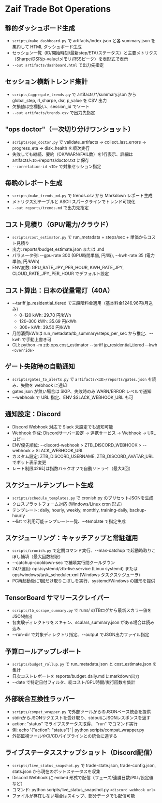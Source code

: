 # Zaif Trade Bot Operations

## 静的ダッシュボード生成

- `scripts/make_dashboard.py` で artifacts/index.json と各 summary.json を集約して HTML ダッシュボード生成
- セッション一覧（ID/開始時刻/最新step/ETA/ステータス）と主要メトリクス（Sharpe/DSR/p-value/メモリ/RSSピーク）を表形式で表示
- `--out artifacts/dashboard.html` で出力先指定

## セッション横断トレンド集計

- `scripts/aggregate_trends.py` で artifacts/*/summary.json から global_step, rl_sharpe, dsr, p_value を CSV 出力
- 欠損値は空欄扱い、session_id でソート
- `--out artifacts/trends.csv` で出力先指定

## "ops doctor"（一次切り分けワンショット）

- `scripts/ops_doctor.py` で validate_artifacts → collect_last_errors → progress_eta → disk_health を順次実行
- 失敗しても継続、要約（OK/WARN/FAIL数）を1行表示、詳細は artifacts/`<ID>`/reports/doctor.txt に保存
- `--correlation-id <ID>` で対象セッション指定

## 毎晩のレポート生成

- `scripts/make_trends_md.py` で trends.csv から Markdown レポート生成
- メトリクス別テーブルと ASCII スパークラインでトレンド可視化
- `--out reports/trends.md` で出力先指定

## コスト見積り（GPU/電力/クラウド）

- `scripts/cost_estimator.py` で run_metadata + steps/sec + 単価からコスト見積り
- 出力: reports/budget_estimate.json または .md
- パラメータ例: --gpu-rate 300 (GPU時間単価, 円/時), --kwh-rate 35 (電力単価, 円/kWh)
- ENV変数: GPU_RATE_JPY_PER_HOUR, KWH_RATE_JPY, CLOUD_RATE_JPY_PER_HOUR でデフォルト設定

## コスト算出：日本の従量電灯（40A）

- --tariff jp_residential_tiered で三段階料金適用（基本料金1246.96円/月込み）
  - 0–120 kWh: 29.70 円/kWh
  - 120–300 kWh: 35.69 円/kWh  
  - 300+ kWh: 39.50 円/kWh
- 月間消費kWhは run_metadata/tb_summary/steps_per_sec から推定、--kwh で手動上書き可
- CLI: python -m ztb.ops.cost_estimator --tariff jp_residential_tiered --kwh `<override>`

## ゲート失敗時の自動通知

- `scripts/gates_to_alerts.py` で `artifacts/<ID>/reports/gates.json` を読み、失敗を webhook に通知
- gates.json が無い場合は SKIP、失敗時のみ WARN/ERROR レベルで通知
- --webhook で URL 指定、ENV $SLACK_WEBHOOK_URL も可

## 通知設定：Discord

- Discord Webhook 対応で Slack 未設定でも通知可能
- Webhook 作成: Discordサーバー設定 → 連携サービス → Webhook → URLコピー
- ENV優先順位: --discord-webhook > ZTB_DISCORD_WEBHOOK > --webhook > SLACK_WEBHOOK_URL
- カスタム設定: ZTB_DISCORD_USERNAME, ZTB_DISCORD_AVATAR_URL でボット表示変更
- レート制限429時は指数バックオフで自動リトライ（最大3回）

## スケジュールテンプレート生成

- `scripts/schedule_templates.py` で cronish.py のプリセットJSONを生成
- クロスプラットフォーム対応 (Windows/Linux cron 形式)
- テンプレート: daily, hourly, weekly, monthly, training-daily, backup-hourly
- --list で利用可能テンプレート一覧、--template で指定生成

## スケジューリング：キャッチアップと常駐運用

- `scripts/cronish.py` で定期コマンド実行、--max-catchup で起動時取りこぼし補填（最大回数制限）
- --catchup-cooldown-sec で補填実行間クールダウン
- 24/7運用: ops/systemd/ztb-live.service (Linux systemd) または ops/windows/task_scheduler.xml (Windows タスクスケジューラ)
- PC再起動後に1回だけ取りこぼしを実行、systemd/Windows の雛形を提供

## TensorBoard サマリースクレイパー

- `scripts/tb_scrape_summary.py` で runs/ のTBログから最新スカラー値をJSON抽出
- 各実験ディレクトリをスキャン、scalars_summary.json がある場合は読み込み
- --run-dir で対象ディレクトリ指定、--output でJSON出力ファイル指定

## 予算ロールアップレポート

- `scripts/budget_rollup.py` で run_metadata.json と cost_estimate.json を集計
- 日次コストレポートを reports/budget_daily.md にmarkdown出力
- --date で特定日付フィルタ、総コスト/GPU時間/実行回数を集計

## 外部統合互換性ラッパー

- `scripts/compat_wrapper.py` で外部ツールからのJSONベース統合を提供
- stdinからJSONリクエストを受け取り、stdoutにJSONレスポンスを返す
- action: "status" でライブステータス取得、 "run" でコマンド実行
- 例: echo '{"action": "status"}' | python scripts/compat_wrapper.py
- 外部監視ツールやCI/CDパイプラインとの統合に適する

## ライブステータススナップショット（Discord配信）

- `scripts/live_status_snapshot.py` で trade-state.json, trade-config.json, stats.json から現在のボットステータスを収集
- Discord Webhook に embed 形式で配信（フェーズ/連勝日数/P&L/設定値など）
- コマンド: python scripts/live_status_snapshot.py `<discord_webhook_url>`
- ファイルが存在しない場合はスキップ、部分データでも配信可能
